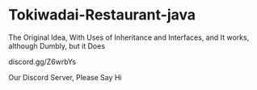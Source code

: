 # Tokiwadai-Restaurant-java
The Original Idea, With Uses of Inheritance and Interfaces, and It works, although Dumbly, but it Does

discord.gg/Z6wrbYs

Our Discord Server, Please Say Hi
